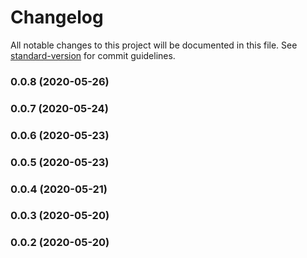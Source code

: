# Changelog

All notable changes to this project will be documented in this file. See [standard-version](https://github.com/conventional-changelog/standard-version) for commit guidelines.

### 0.0.8 (2020-05-26)

### 0.0.7 (2020-05-24)

### 0.0.6 (2020-05-23)

### 0.0.5 (2020-05-23)

### 0.0.4 (2020-05-21)

### 0.0.3 (2020-05-20)

### 0.0.2 (2020-05-20)
